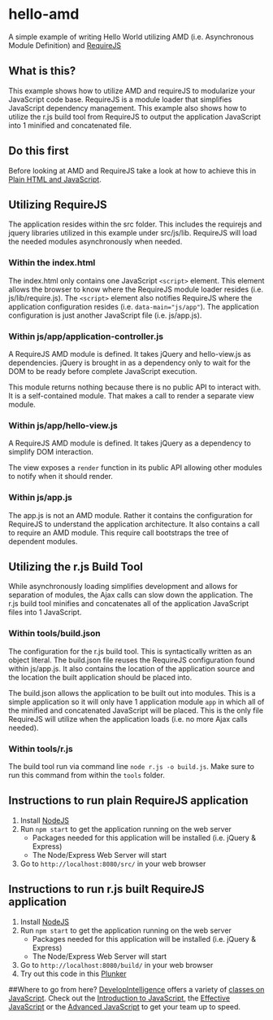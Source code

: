 # hello-amd
A simple example of writing Hello World utilizing AMD (i.e. Asynchronous Module Definition) and [RequireJS](http://requirejs.org/)

## What is this?
This example shows how to utilize AMD and requireJS to modularize your JavaScript code base. RequireJS is a module loader that simplifies JavaScript dependency management. This example also shows how to utilize the r.js build tool from RequireJS to output the application JavaScript into 1 minified and concatenated file.

## Do this first
Before looking at AMD and RequireJS take a look at how to achieve this in [Plain HTML and JavaScript](https://github.com/DevelopIntelligenceBoulder/hello-plain-old-javascript).

## Utilizing RequireJS
The application resides within the src folder. This includes the requirejs and jquery libraries utilized in this example under src/js/lib. RequireJS will load the needed modules asynchronously when needed.

### Within the index.html
The index.html only contains one JavaScript `<script>` element. This element allows the browser to know where the RequireJS module loader resides (i.e. js/lib/require.js). The `<script>` element also notifies RequireJS where the application configuration resides (i.e. `data-main="js/app"`). The application configuration is just another JavaScript file (i.e. js/app.js).

### Within js/app/application-controller.js
A RequireJS AMD module is defined. It takes jQuery and hello-view.js as dependencies. jQuery is brought in as a dependency only to wait for the DOM to be ready before complete JavaScript execution.

This module returns nothing because there is no public API to interact with. It is a self-contained module. That makes a call to render a separate view module.
 
### Within js/app/hello-view.js
A RequireJS AMD module is defined. It takes jQuery as a dependency to simplify DOM interaction. 
 
 The view exposes a `render` function in its public API allowing other modules to notify when it should render.
 
### Within js/app.js
The app.js is not an AMD module. Rather it contains the configuration for RequireJS to understand the application architecture. It also contains a call to require an AMD module. This require call bootstraps the tree of dependent modules.

## Utilizing the r.js Build Tool
While asynchronously loading simplifies development and allows for separation of modules, the Ajax calls can slow down the application. The r.js build tool minifies and concatenates all of the application JavaScript files into 1 JavaScript. 

### Within tools/build.json
The configuration for the r.js build tool. This is syntactically written as an object literal. The build.json file reuses the RequireJS configuration found within js/app.js. It also contains the location of the application source and the location the built application should be placed into. 

The build.json allows the application to be built out into modules. This is a simple application so it will only have 1 application module `app` in which all of the minified and concatenated JavaScript will be placed. This is the only file RequireJS will utilize when the application loads (i.e. no more Ajax calls needed).

### Within tools/r.js
The build tool run via command line `node r.js -o build.js`. Make sure to run this command from within the `tools` folder.

## Instructions to run plain RequireJS application
1. Install [NodeJS](https://nodejs.org/)
2. Run `npm start` to get the application running on the web server
    * Packages needed for this application will be installed (i.e. jQuery & Express)
    * The Node/Express Web Server will start
3. Go to `http://localhost:8080/src/` in your web browser

## Instructions to run r.js built RequireJS application
1. Install [NodeJS](https://nodejs.org/)
2. Run `npm start` to get the application running on the web server
    * Packages needed for this application will be installed (i.e. jQuery & Express)
    * The Node/Express Web Server will start
3. Go to `http://localhost:8080/build/` in your web browser
4. Try out this code in this [Plunker](http://plnkr.co/edit/6SXpXY?p=preview)

##Where to go from here?
[DevelopIntelligence](http://www.developintelligence.com/) offers a variety of [classes on JavaScript](http://www.developintelligence.com/catalog/web-development-training/core-javascript). Check out the [Introduction to JavaScript](http://www.developintelligence.com/catalog/web-development-training/core-javascript/introduction-to-javascript), the [Effective JavaScript](http://www.developintelligence.com/catalog/web-development-training/core-javascript/effective-javascript) or the [Advanced JavaScript](http://www.developintelligence.com/catalog/web-development-training/core-javascript/advanced-javascript) to get your team up to speed.
